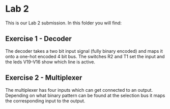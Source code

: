 # Lab 2

This is our Lab 2 submission. In this folder you will find:

## Exercise 1 - Decoder

The decoder takes a two bit input signal (fully binary encoded) and maps it onto a one-hot encoded 4 bit bus. The switches R2 and T1 set the input and the leds V19-V16 show which line is active.

## Exercise 2 - Multiplexer

The multiplexer has four inputs which can get connected to an output. Depending on what binary pattern can be found at the selection bus it maps the corresponding input to the output.